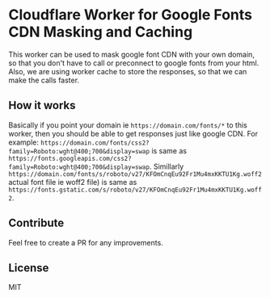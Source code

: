 # Cloudflare Worker for Google Fonts CDN Masking and Caching

This worker can be used to mask google font CDN with your own domain, so that you don't have to call or preconnect to google fonts from your html. Also, we are using worker cache to store the responses, so that we can make the calls faster.

## How it works
Basically if you point your domain ie `https://domain.com/fonts/*` to this worker, then you should be able to get responses just like google CDN. For example:
`https://domain.com/fonts/css2?family=Roboto:wght@400;700&display=swap` is same as `https://fonts.googleapis.com/css2?family=Roboto:wght@400;700&display=swap`. Simillarly `https://domain.com/fonts/s/roboto/v27/KFOmCnqEu92Fr1Mu4mxKKTU1Kg.woff2` actual font file ie woff2 file) is same as `https://fonts.gstatic.com/s/roboto/v27/KFOmCnqEu92Fr1Mu4mxKKTU1Kg.woff2`.

## Contribute
Feel free to create a PR for any improvements.

## License
MIT
